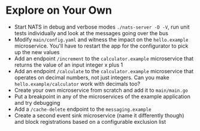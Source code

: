 # Explore on Your Own

* Start NATS in debug and verbose modes `./nats-server -D -V`, run unit tests individually and look at the messages going over the bus
* Modify `main/config.yaml` and witness the impact on the `hello.example` microservice. You'll have to restart the app for the configurator to pick up the new values
* Add an endpoint `/increment` to the `calculator.example` microservice that returns the value of an input integer x plus 1
* Add an endpoint `/calculate` to the `calculator.example` microservice that operates on decimal numbers, not just integers. Can you make `hello.example/calculator` work with decimals too?
* Create your own microservice from scratch and add it to `main/main.go`
* Put a breakpoint in any of the microservices of the example application and try debugging
* Add a `/cache-delete` endpoint to the `messaging.example`
* Create a second event sink microservice (name it differently though) and block registrations based on a configurable exclusion list
